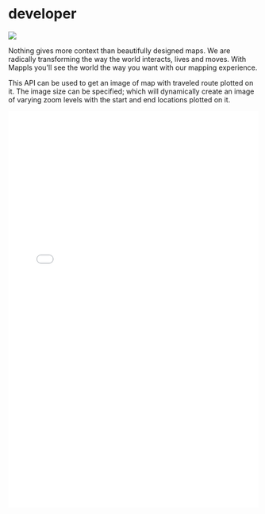 # developer 
[![](https://about.mappls.com/images/mappls-b-logo.svg) ](https://www.mapmyindia.com/api)

Nothing gives more context than beautifully designed maps. We are radically transforming the way the world interacts, lives and moves. With Mappls you'll see the world the way you want with our mapping experience.



This API can be used to get an image of map with traveled route plotted on it. The image size can be specified; which will dynamically create an image of varying zoom levels with the start and end locations plotted on it.

<iframe
  src="/swagger-ui/index.html?url=https://mappls-api.github.io/mappls-rest-apis/custom/isopolygon.yml"
  width="100%"
  height="800px"
  style="border: none;">
</iframe>
